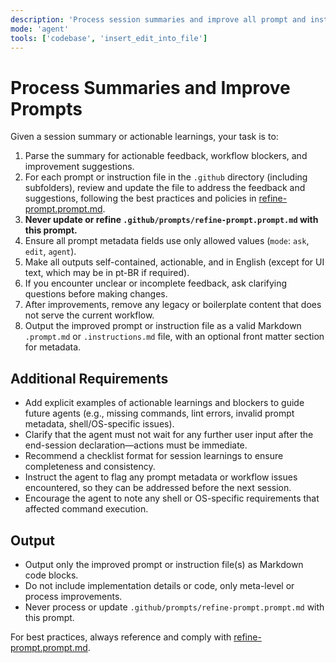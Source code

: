 ```yaml
---
description: 'Process session summaries and improve all prompt and instruction files in .github, following the refinement policies in refine-prompt.prompt.md. Never update refine-prompt.prompt.md itself.'
mode: 'agent'
tools: ['codebase', 'insert_edit_into_file']
---
```


# Process Summaries and Improve Prompts

Given a session summary or actionable learnings, your task is to:

1. Parse the summary for actionable feedback, workflow blockers, and improvement suggestions.
2. For each prompt or instruction file in the `.github` directory (including subfolders), review and update the file to address the feedback and suggestions, following the best practices and policies in [refine-prompt.prompt.md](./refine-prompt.prompt.md).
3. **Never update or refine `.github/prompts/refine-prompt.prompt.md` with this prompt.**
4. Ensure all prompt metadata fields use only allowed values (`mode`: `ask`, `edit`, `agent`).
5. Make all outputs self-contained, actionable, and in English (except for UI text, which may be in pt-BR if required).
6. If you encounter unclear or incomplete feedback, ask clarifying questions before making changes.
7. After improvements, remove any legacy or boilerplate content that does not serve the current workflow.
8. Output the improved prompt or instruction file as a valid Markdown `.prompt.md` or `.instructions.md` file, with an optional front matter section for metadata.

## Additional Requirements

- Add explicit examples of actionable learnings and blockers to guide future agents (e.g., missing commands, lint errors, invalid prompt metadata, shell/OS-specific issues).
- Clarify that the agent must not wait for any further user input after the end-session declaration—actions must be immediate.
- Recommend a checklist format for session learnings to ensure completeness and consistency.
- Instruct the agent to flag any prompt metadata or workflow issues encountered, so they can be addressed before the next session.
- Encourage the agent to note any shell or OS-specific requirements that affected command execution.

## Output

- Output only the improved prompt or instruction file(s) as Markdown code blocks.
- Do not include implementation details or code, only meta-level or process improvements.
- Never process or update `.github/prompts/refine-prompt.prompt.md` with this prompt.

For best practices, always reference and comply with [refine-prompt.prompt.md](./refine-prompt.prompt.md).

